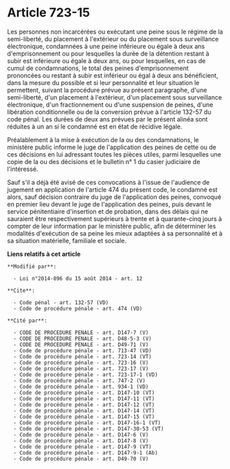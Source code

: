 # Article 723-15

Les personnes non incarcérées ou exécutant une peine sous le régime de la semi-liberté, du placement à l'extérieur ou du
placement sous surveillance électronique, condamnées à une peine inférieure ou égale à deux ans d'emprisonnement ou pour
lesquelles la durée de la détention restant à subir est inférieure ou égale à deux ans, ou pour lesquelles, en cas de cumul
de condamnations, le total des peines d'emprisonnement prononcées ou restant à subir est inférieur ou égal à deux ans
bénéficient, dans la mesure du possible et si leur personnalité et leur situation le permettent, suivant la procédure prévue
au présent paragraphe, d'une semi-liberté, d'un placement à l'extérieur, d'un placement sous surveillance électronique, d'un
fractionnement ou d'une suspension de peines, d'une libération conditionnelle ou de la conversion prévue à l'article 132-57
du code pénal. Les durées de deux ans prévues par le présent alinéa sont réduites à un an si le condamné est en état de
récidive légale. 

Préalablement à la mise à exécution de la ou des condamnations, le ministère public informe le juge de l'application des
peines de cette ou de ces décisions en lui adressant toutes les pièces utiles, parmi lesquelles une copie de la ou des
décisions et le bulletin n° 1 du casier judiciaire de l'intéressé. 

Sauf s'il a déjà été avisé de ces convocations à l'issue de l'audience de jugement en application de l'article 474 du présent
code, le condamné est alors, sauf décision contraire du juge de l'application des peines, convoqué en premier lieu devant le
juge de l'application des peines, puis devant le service pénitentiaire d'insertion et de probation, dans des délais qui ne
sauraient être respectivement supérieurs à trente et à quarante-cinq jours à compter de leur information par le ministère
public, afin de déterminer les modalités d'exécution de sa peine les mieux adaptées à sa personnalité et à sa situation
matérielle, familiale et sociale.

**Liens relatifs à cet article**

	**Modifié par**:

	  - Loi n°2014-896 du 15 août 2014 - art. 12

	**Cite**:

	  - Code pénal - art. 132-57 (VD)
	  - Code de procédure pénale - art. 474 (VD)

	**Cité par**:

	  - CODE DE PROCEDURE PENALE - art. D147-7 (V)
	  - CODE DE PROCEDURE PENALE - art. D48-5-3 (V)
	  - CODE DE PROCEDURE PENALE - art. D49-71 (V)
	  - Code de procédure pénale - art. 713-47 (VD)
	  - Code de procédure pénale - art. 723-14 (VT)
	  - Code de procédure pénale - art. 723-16 (V)
	  - Code de procédure pénale - art. 723-17 (V)
	  - Code de procédure pénale - art. 723-17-1 (VD)
	  - Code de procédure pénale - art. 747-2 (V)
	  - Code de procédure pénale - art. 934-1 (VD)
	  - Code de procédure pénale - art. D147-10 (VT)
	  - Code de procédure pénale - art. D147-11 (VT)
	  - Code de procédure pénale - art. D147-12 (VT)
	  - Code de procédure pénale - art. D147-14 (VT)
	  - Code de procédure pénale - art. D147-15 (VT)
	  - Code de procédure pénale - art. D147-16-1 (VT)
	  - Code de procédure pénale - art. D147-30-53 (VT)
	  - Code de procédure pénale - art. D147-6 (V)
	  - Code de procédure pénale - art. D147-8 (V)
	  - Code de procédure pénale - art. D147-9 (VT)
	  - Code de procédure pénale - art. D147-9-1 (Ab)
	  - Code de procédure pénale - art. D49-70 (V)
